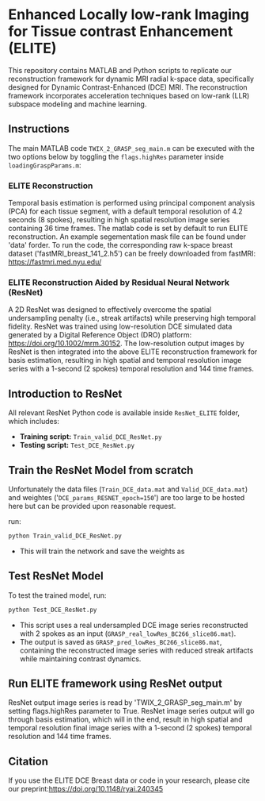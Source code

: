 # Enhanced Locally low-rank Imaging for Tissue contrast Enhancement (ELITE)

This repository contains MATLAB and Python scripts to replicate our reconstruction framework for dynamic MRI radial k-space data, specifically designed for Dynamic Contrast-Enhanced (DCE) MRI. The reconstruction framework incorporates acceleration techniques based on low-rank (LLR) subspace modeling and machine learning. 

## Instructions

The main MATLAB code `TWIX_2_GRASP_seg_main.m` can be executed with the two options below by toggling the `flags.highRes` parameter inside `loadingGraspParams.m`:

### ELITE Reconstruction

Temporal basis estimation is performed using principal component analysis (PCA) for each tissue segment, with a default temporal resolution of 4.2 seconds (8 spokes), resulting in high spatial resolution image series containing 36 time frames. The matlab code is set by default to run ELITE reconstruction. An example segementation mask file can be found under 'data' forder. To run the code, the corresponding raw k-space breast dataset ('fastMRI_breast_141_2.h5') can be freely downloaded from fastMRI: https://fastmri.med.nyu.edu/

### ELITE Reconstruction Aided by Residual Neural Network (ResNet)

A 2D ResNet was designed to effectively overcome the spatial undersampling penalty (i.e., streak artifacts) while preserving high temporal fidelity. ResNet was trained using low-resolution DCE simulated data generated by a Digital Reference Object (DRO) platform: https://doi.org/10.1002/mrm.30152. The low-resolution output images by ResNet is then integrated into the above ELITE reconstruction framework for basis estimation, resulting in high spatial and temporal resolution image series with a 1-second (2 spokes) temporal resolution and 144 time frames.

## Introduction to ResNet  

All relevant ResNet Python code is available inside `ResNet_ELITE` folder, which includes:

- **Training script:** `Train_valid_DCE_ResNet.py`
- **Testing script:** `Test_DCE_ResNet.py`

## Train the ResNet Model from scratch

Unfortunately the data files (`Train_DCE_data.mat` and `Valid_DCE_data.mat`) and weightes ('`DCE_params_RESNET_epoch=150`') are too large to be hosted here but can be provided upon reasonable request.

run:
```bash
python Train_valid_DCE_ResNet.py
```

- This will train the network and save the weights as 

## Test ResNet Model

To test the trained model, run:

```bash
python Test_DCE_ResNet.py
```

- This script uses a real undersampled DCE image series reconstructed with 2 spokes as an input (`GRASP_real_lowRes_BC266_slice86.mat`).
- The output is saved as `GRASP_pred_lowRes_BC266_slice86.mat`, containing the reconstructed image series with reduced streak artifacts while maintaining contrast dynamics. 

## Run ELITE framework using ResNet output

ResNet output image series is read by 'TWIX_2_GRASP_seg_main.m' by setting flags.highRes parameter to True. ResNet image series output will go through basis estimation, which will in the end, result in high spatial and temporal resolution final image series with a 1-second (2 spokes) temporal resolution and 144 time frames.

## Citation

If you use the ELITE DCE Breast data or code in your research, please cite our preprint:https://doi.org/10.1148/ryai.240345
